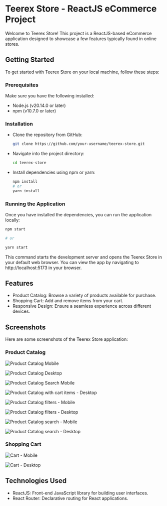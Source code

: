 # Teerex Store - ReactJS eCommerce Project

Welcome to Teerex Store! This project is a ReactJS-based eCommerce application designed to showcase a few features typically found in online stores.

## Getting Started

To get started with Teerex Store on your local machine, follow these steps:

### Prerequisites

Make sure you have the following installed:
- Node.js (v20.14.0 or later)
- npm (v10.7.0 or later)

### Installation

- Clone the repository from GitHub:
  ```bash
  git clone https://github.com/your-username/teerex-store.git
  ```
- Navigate into the project directory:
  ```bash
  cd teerex-store
  ```
- Install dependencies using npm or yarn:
  ```bash
  npm install
  # or
  yarn install
  ```

### Running the Application

Once you have installed the dependencies, you can run the application locally:

```bash
npm start

# or

yarn start
```

This command starts the development server and opens the Teerex Store in your default web browser. You can view the app by navigating to http://localhost:5173 in your browser.

## Features

- Product Catalog: Browse a variety of products available for purchase.
- Shopping Cart: Add and remove items from your cart.
- Responsive Design: Ensure a seamless experience across different devices.

## Screenshots

Here are some screenshots of the Teerex Store application:

### Product Catalog
![Product Catalog Mobile](./screenshots/screenshot-1-mobile.png)

![Product Catalog Desktop](./screenshots/screenshot-1.png)

![Product Catalog Search Mobile](./screenshots/screenshot-2-mobile.png)

![Product Catalog with cart items - Desktop](./screenshots/screenshot-2.png)

![Product Catalog filters - Mobile](./screenshots/screenshot-3-mobile.png)

![Product Catalog filters - Desktop](./screenshots/screenshot-3.png)

![Product Catalog search - Mobile](./screenshots/screenshot-5-mobile.png)

![Product Catalog search - Desktop](./screenshots/screenshot-5.png)

### Shopping Cart
![Cart - Mobile](./screenshots/screenshot-4-mobile.png)

![Cart - Desktop](./screenshots/screenshot-4.png)

## Technologies Used

- ReactJS: Front-end JavaScript library for building user interfaces.
- React Router: Declarative routing for React applications.
